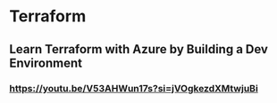 # Terraform
## Learn Terraform with Azure by Building a Dev Environment
### https://youtu.be/V53AHWun17s?si=jVOgkezdXMtwjuBi
